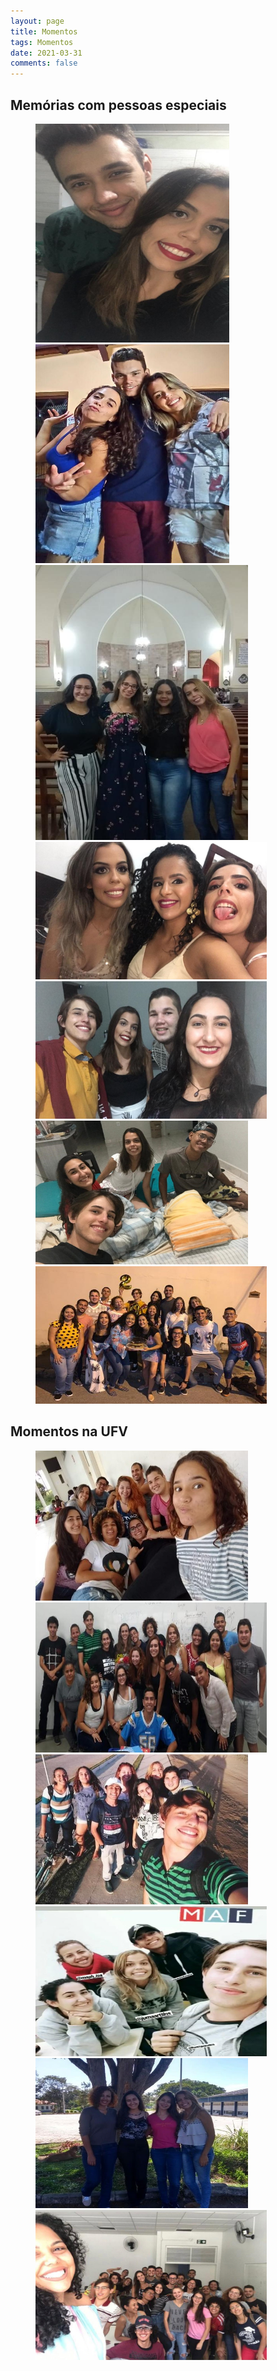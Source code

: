 ```yaml
---
layout: page
title: Momentos
tags: Momentos
date: 2021-03-31
comments: false
---
```


## Memórias com pessoas especiais 

<figure class = "half">
    <img src="1.jpeg" style = "height: 350px; width: 310px;">
    <img src="2.jpeg" style = "height: 350px; width: 310px;">
    <img src="5.jpeg" style = "height: 440px; width: 340px;">
    <img src="3.jpeg" style = "height: 220px; width: 370px;">
    <img src="4.jpeg" style = "height: 220px; width: 370px;">
    <img src="6.jpeg" style = "height: 230px; width: 340px;">
    <img src="7.jpeg" style = "height: 220px; width: 370px;">
</figure>


## Momentos na UFV

<figure class = "half">
    <img src="01.jpeg" style = "height: 240px; width: 340px;">
    <img src="02.jpeg" style = "height: 240px; width: 370px;">
    <img src="04.jpeg" style = "height: 240px; width: 340px;">
    <img src="05.jpeg" style = "height: 240px; width: 370px;">
    <img src="06.jpeg" style = "height: 240px; width: 340px;">
    <img src="07.jpeg" style = "height: 240px; width: 370px;">
</figure>
